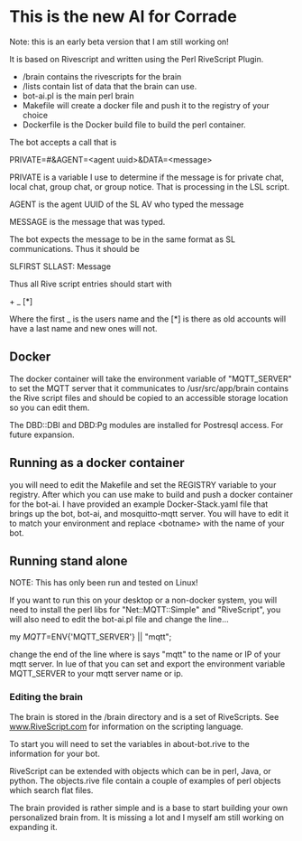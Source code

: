 # This is the new AI for Corrade 
Note: this is an early beta version that I am still working on!


It is based on Rivescript and written using the Perl RiveScript Plugin.

* /brain contains the rivescripts for the brain
* /lists contain list of data that the brain can use.
* bot-ai.pl is the main perl brain
* Makefile will create a docker file and push it to the registry of your choice
* Dockerfile is the Docker build file to build the perl container.

The bot accepts a call that is

PRIVATE=#&AGENT=\<agent uuid\>&DATA=\<message\>

PRIVATE is a variable I use to determine if the message is for private chat, local chat, group chat, or group notice. That is processing in the LSL script.

AGENT is the agent UUID of the SL AV who typed the message

MESSAGE is the message that was typed.

The bot expects the message to be in the same format as SL communications. Thus
it should be

SLFIRST SLLAST: Message

Thus all Rive script entries should start with

\+ _ [*]

Where the first _ is the users name and the [*] is there as old accounts will have a last name and new ones will not.


## Docker

The docker container will take the environment variable of "MQTT_SERVER" to set the MQTT server that it communicates to
/usr/src/app/brain contains the Rive script files and should be copied to an accessible storage location so you can edit them.

The DBD::DBI and DBD:Pg modules are installed for Postresql access. For future expansion.

## Running as a docker container

you will need to edit the Makefile and set the REGISTRY variable to your registry. After which you can use make to build and push a docker container for the bot-ai.
I have provided an example Docker-Stack.yaml file that brings up the bot, bot-ai, and mosquitto-mqtt server. You will have to edit it to match your environment and replace \<botname\> with the name of your bot. 

## Running stand alone

NOTE: This has only been run and tested on Linux!

If you want to run this on your desktop or a non-docker system, you will need to install the perl libs for "Net::MQTT::Simple" and "RiveScript", you will also need to edit the bot-ai.pl file and change the line...

my $MQTT=$ENV{'MQTT_SERVER'} || "mqtt";

change the end of the line where is says "mqtt" to the name or IP of your mqtt server. In lue of that you can set and export the environment variable MQTT_SERVER to your mqtt server name or ip.


### Editing the brain

The brain is stored in the /brain directory and is a set of RiveScripts. See www.RiveScript.com for information on the scripting language. 

To start you will need to set the variables in about-bot.rive to the information for your bot.

RiveScript can be extended with objects which can be in perl, Java, or python. The objects.rive file contain a couple of examples of perl objects which search flat files.

The brain provided is rather simple and is a base to start building your own personalized brain from. It is missing a lot and I myself am still working on expanding it.

